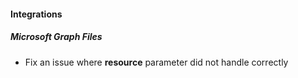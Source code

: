 
#### Integrations
##### Microsoft Graph Files
- Fix an issue where **resource** parameter did not handle correctly
